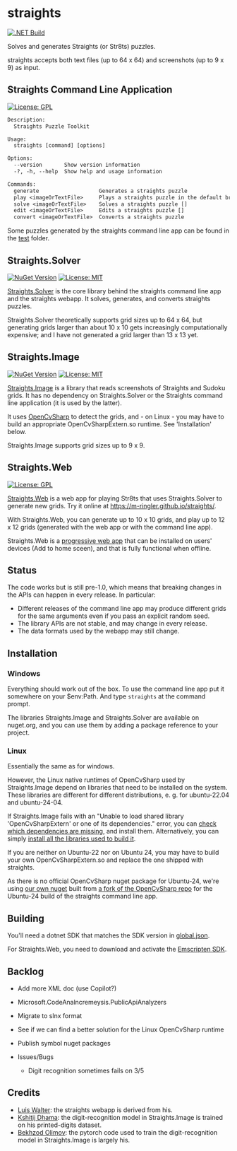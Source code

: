 # straights

[![.NET Build](https://github.com/m-ringler/straights/actions/workflows/dotnet.yml/badge.svg)](https://github.com/m-ringler/straights/actions/workflows/dotnet.yml)

Solves and generates Straights (or Str8ts) puzzles.

straights accepts both text files (up to 64 x 64) and screenshots (up to 9 x 9) as input.

## Straights Command Line Application

[![License: GPL](https://img.shields.io/badge/License-GPL%203+-yellow.svg)](https://spdx.org/licenses/GPL-3.0-or-later.html)

~~~txt
Description:
  Straights Puzzle Toolkit

Usage:
  straights [command] [options]

Options:
  --version       Show version information
  -?, -h, --help  Show help and usage information

Commands:
  generate                   Generates a straights puzzle
  play <imageOrTextFile>     Plays a straights puzzle in the default browser
  solve <imageOrTextFile>    Solves a straights puzzle []
  edit <imageOrTextFile>     Edits a straights puzzle []
  convert <imageOrTextFile>  Converts a straights puzzle

~~~

Some puzzles generated by the straights command line app can be found in the [test](./test/) folder.

## Straights.Solver

[![NuGet Version](https://img.shields.io/nuget/v/Straights.Solver?label=Straights.Solver)](https://www.nuget.org/packages/Straights.Solver/) [![License: MIT](https://img.shields.io/badge/License-MIT-yellow.svg)](https://opensource.org/licenses/MIT)

[Straights.Solver](./Straights.Solver/README.md) is the core library behind the straights command line app and the straights webapp. It solves, generates, and converts
straights puzzles.

Straights.Solver theoretically supports grid sizes up to 64 x 64, but generating grids larger than about 10 x 10 gets increasingly computationally expensive; and I have not generated a grid larger than 13 x 13 yet.

## Straights.Image

 [![NuGet Version](https://img.shields.io/nuget/v/Straights.Image?label=Straights.Image)](https://www.nuget.org/packages/Straights.Image/) [![License: MIT](https://img.shields.io/badge/License-MIT-yellow.svg)](https://opensource.org/licenses/MIT)

[Straights.Image](./Straights.Image/README.md) is a library that reads screenshots of Straights and Sudoku grids.
It has no dependency on Straights.Solver or the Straights command line application (it is used by the latter).

It uses [OpenCvSharp](https://github.com/shimat/opencvsharp) to detect the grids, and - on Linux - you may have to build
an appropriate OpenCvSharpExtern.so runtime. See 'Installation' below.

Straights.Image supports grid sizes up to 9 x 9.

## Straights.Web

[![License: GPL](https://img.shields.io/badge/License-GPL%203+-yellow.svg)](https://spdx.org/licenses/GPL-3.0-or-later.html)

[Straights.Web](./Straights.Web/Readme.md) is a web app for playing Str8ts that uses Straights.Solver to generate new grids.
Try it online at <https://m-ringler.github.io/straights/>.

With Straights.Web, you can generate up to 10 x 10 grids, and play up to 12 x 12 grids (generated with the web app or with the command line app).

Straights.Web is a [progressive web app](https://en.wikipedia.org/wiki/Progressive_web_app) that can be installed on users' devices (Add to home sceen), and that is fully functional when offline.

## Status

The code works but is still pre-1.0,
which means that breaking changes in the APIs can happen in every release.
In particular:

* Different releases of the command line app may produce different grids for the same arguments even if you pass an explicit random seed.
* The library APIs are not stable, and may change in every release.
* The data formats used by the webapp may still change.

## Installation

### Windows

Everything should work out of the box.
To use the command line app put it somewhere on your $env:Path. And type `straights` at the command prompt.

The libraries Straights.Image and Straights.Solver are available on nuget.org, and you can use them by adding a package reference to your project.

### Linux

Essentially the same as for windows.

However, the Linux native runtimes of OpenCvSharp used by Straights.Image depend on libraries that need to be installed on the system. These libraries are different for different distributions, e. g. for ubuntu-22.04 and ubuntu-24-04.

If Straights.Image fails with an "Unable to load shared library 'OpenCvSharpExtern' or one of its dependencies." error, you can [check which dependencies are missing](https://github.com/shimat/opencvsharp/issues/1618#issuecomment-1846537140), and install them. Alternatively, you can simply [install all the libraries used to build it](https://github.com/m-ringler/opencvsharp/blob/3bd0b5259f19816f2b35ae02b91303bfee3a04ed/.github/workflows/ubuntu24.yml#L28-L51).

If you are neither on Ubuntu-22 nor on Ubuntu 24, you may have to build your own OpenCvSharpExtern.so and replace the one shipped with straights.

As there is no official OpenCvSharp nuget package for Ubuntu-24, we're using [our own nuget](https://www.nuget.org/packages/m-ringler.OpenCvSharp4.ubuntu24.runtime.linux-x64/) built from [a fork of the OpenCvSharp repo](https://github.com/m-ringler/opencvsharp/) for the Ubuntu-24 build of the straights command line app.

## Building

You'll need a dotnet SDK that matches the SDK version in [global.json](./global.json).

For Straights.Web, you need to download and activate the
[Emscripten SDK](https://emscripten.org/docs/getting_started/downloads.html#sdk-download-and-install).

## Backlog

* Add more XML doc (use Copilot?)
* Microsoft.CodeAnalncremeysis.PublicApiAnalyzers
* Migrate to slnx format
* See if we can find a better solution for the Linux OpenCvSharp runtime
* Publish symbol nuget packages

* Issues/Bugs
  * Digit recognition sometimes fails on 3/5

## Credits

* [Luis Walter](https://github.com/daandtu/Str8ts?search=1): the straights webapp is derived from his.
* [Kshitij Dhama](https://www.kaggle.com/datasets/kshitijdhama/printed-digits-dataset/data): the digit-recognition model in Straights.Image is trained on his printed-digits dataset.
* [Bekhzod Olimov](https://www.kaggle.com/code/killa92/100-accurate-digits-classifier-using-pytorch-timm): the pytorch code used to train the digit-recognition model in Straights.Image is largely his.
